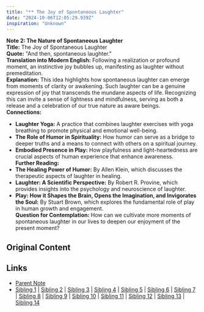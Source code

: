 ```yaml
---
title: "** The Joy of Spontaneous Laughter"
date: "2024-10-06T12:05:29.939Z"
inspiration: "Unknown"
---
```


  
**Note 2: The Nature of Spontaneous Laughter**  
**Title:** The Joy of Spontaneous Laughter  
**Quote:** "And then, spontaneous laughter."  
**Translation into Modern English:** Following a realization or profound moment, an instinctive joy bubbles up, manifesting as laughter without premeditation.  
**Explanation:** This idea highlights how spontaneous laughter can emerge from moments of clarity or awakening. Such laughter can be a genuine expression of joy that transcends the mundane aspects of life. Recognizing this can invite a sense of lightness and mindfulness, serving as both a release and a celebration of our true nature as aware beings.  
**Connections:**  
- **Laughter Yoga:** A practice that combines laughter exercises with yoga breathing to promote physical and emotional well-being.  
- **The Role of Humor in Spirituality:** How humor can serve as a bridge to deeper truths and a means to connect with others on a spiritual journey.  
- **Embodied Presence in Play:** How playfulness and light-heartedness are crucial aspects of human experience that enhance awareness.  
**Further Reading:**  
- **The Healing Power of Humor:** By Allen Klein, which discusses the therapeutic aspects of laughter in healing.  
- **Laughter: A Scientific Perspective:** By Robert R. Provine, which provides insights into the psychology and neuroscience of laughter.  
- **Play: How it Shapes the Brain, Opens the Imagination, and Invigorates the Soul:** By Stuart Brown, which explores the fundamental role of play in human growth and engagement.  
**Question for Contemplation:** How can we cultivate more moments of spontaneous laughter in our lives to deepen our enjoyment of the present moment?  



## Original Content



## Links

- [Parent Note](/parent-note.md)
- [Sibling 1](/zettel1.md) | [Sibling 2](/zettel2.md) | [Sibling 3](/zettel3.md) | [Sibling 4](/zettel4.md) | [Sibling 5](/zettel5.md) | [Sibling 6](/zettel6.md) | [Sibling 7](/zettel7.md) | [Sibling 8](/zettel8.md) | [Sibling 9](/zettel9.md) | [Sibling 10](/zettel10.md) | [Sibling 11](/zettel11.md) | [Sibling 12](/zettel12.md) | [Sibling 13](/zettel13.md) | [Sibling 14](/zettel14.md)
